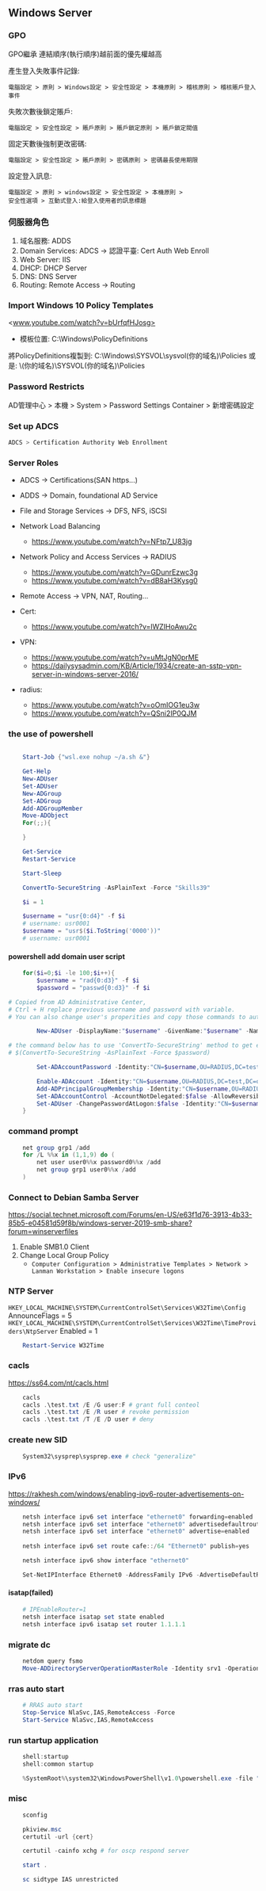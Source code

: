 ## Windows Server

### GPO

GPO繼承  連結順序(執行順序)越前面的優先權越高

產生登入失敗事件記錄:
	
	電腦設定 > 原則 > Windows設定 > 安全性設定 > 本機原則 > 稽核原則 > 稽核賬戶登入事件

失敗次數後鎖定賬戶:

	電腦設定 > 安全性設定 > 賬戶原則 > 賬戶鎖定原則 > 賬戶鎖定閥值	

固定天數後強制更改密碼:
	
	電腦設定 > 安全性設定 > 賬戶原則 > 密碼原則 > 密碼最長使用期限

設定登入訊息:

	電腦設定 > 原則 > windows設定 > 安全性設定 > 本機原則 >
	安全性選項 > 互動式登入:給登入使用者的訊息標題

### 伺服器角色
1. 域名服務: ADDS
1. Domain Services: ADCS -> 認證平臺: Cert Auth Web Enroll
1. Web Server: IIS
1. DHCP: DHCP Server
1. DNS: DNS Server
1. Routing: Remote Access -> Routing

### Import Windows 10 Policy Templates
<www.youtube.com/watch?v=bUrfqfHJosg>
- 模板位置: C:\Windows\PolicyDefinitions

將PolicyDefinitions複製到: C:\Windows\SYSVOL\sysvol\(你的域名)\Policies
或是: \\(你的域名)\SYSVOL\(你的域名)\Policies

### Password Restricts
AD管理中心 > 本機 > System > Password Settings Container > 新增密碼設定


### Set up ADCS
```sh
ADCS > Certification Authority Web Enrollment 
```

### Server Roles

- ADCS -> Certifications(SAN https...)
- ADDS -> Domain, foundational AD Service

- File and Storage Services -> DFS, NFS, iSCSI

- Network Load Balancing
	- <https://www.youtube.com/watch?v=NFtp7_U83jg>
- Network Policy and Access Services -> RADIUS 
	- <https://www.youtube.com/watch?v=GDunrEzwc3g>
	- <https://www.youtube.com/watch?v=dB8aH3Kysg0>
- Remote Access -> VPN, NAT, Routing...
- Cert:
	- <https://www.youtube.com/watch?v=lWZIHoAwu2c>
- VPN:
	- <https://www.youtube.com/watch?v=uMtJgN0prME>
	- <https://dailysysadmin.com/KB/Article/1934/create-an-sstp-vpn-server-in-windows-server-2016/>
- radius:
	- <https://www.youtube.com/watch?v=oOmIOG1eu3w>
	- <https://www.youtube.com/watch?v=QSni2IP0QJM>


### the use of powershell 
```powershell

	Start-Job {"wsl.exe nohup ~/a.sh &"} 

	Get-Help
	New-ADUser 
	Set-ADUser
	New-ADGroup
	Set-ADGroup
	Add-ADGroupMember
	Move-ADObject
	For(;;){

	}

	Get-Service
	Restart-Service

	Start-Sleep

	ConvertTo-SecureString -AsPlainText -Force "Skills39"

	$i = 1

	$username = "usr{0:d4}" -f $i
	# username: usr0001
	$username = "usr$($i.ToString('0000'))"
	# username: usr0001
```
#### powershell add domain user script 
```powershell
	for($i=0;$i -le 100;$i++){
		$username = "rad{0:d3}" -f $i
		$password = "passwd{0:d3}" -f $i

# Copied from AD Administrative Center, 
# Ctrl + H replace previous username and password with variable.
# You can also change user's properities and copy those commands to automation it.

		New-ADUser -DisplayName:"$username" -GivenName:"$username" -Name:"$username" -Path:"OU=RADIUS,DC=test,DC=org" -SamAccountName:"$username" -Server:"SRV2.test.org" -Type:"user" -UserPrincipalName:"$username@test.org"

# the command below has to use 'ConvertTo-SecureString' method to get encypted password.
# $(ConvertTo-SecureString -AsPlainText -Force $password)

		Set-ADAccountPassword -Identity:"CN=$username,OU=RADIUS,DC=test,DC=org" -NewPassword: $(ConvertTo-SecureString -AsPlainText -Force $password) -Reset:$true -Server:"SRV2.test.org"

		Enable-ADAccount -Identity:"CN=$username,OU=RADIUS,DC=test,DC=org" -Server:"SRV2.test.org"
		Add-ADPrincipalGroupMembership -Identity:"CN=$username,OU=RADIUS,DC=test,DC=org" -MemberOf:"CN=radius,OU=RADIUS,DC=test,DC=org" -Server:"SRV2.test.org"
		Set-ADAccountControl -AccountNotDelegated:$false -AllowReversiblePasswordEncryption:$false -CannotChangePassword:$false -DoesNotRequirePreAuth:$false -Identity:"CN=$username,OU=RADIUS,DC=test,DC=org" -PasswordNeverExpires:$true -Server:"SRV2.test.org" -UseDESKeyOnly:$false
		Set-ADUser -ChangePasswordAtLogon:$false -Identity:"CN=$username,OU=RADIUS,DC=test,DC=org" -Server:"SRV2.test.org" -SmartcardLogonRequired:$false
	}
```
### command prompt 
```powershell
	net group grp1 /add
	for /L %%x in (1,1,9) do (
		net user user0%%x password0%%x /add
		net group grp1 user0%%x /add
	)
```

### Connect to Debian Samba Server
<https://social.technet.microsoft.com/Forums/en-US/e63f1d76-3913-4b33-85b5-e04581d59f8b/windows-server-2019-smb-share?forum=winserverfiles>
1. Enable SMB1.0 Client
2. Change Local Group Policy 
	- `Computer Configuration > Administrative Templates > Network > Lanman Workstation > Enable insecure logons`

### NTP Server

`HKEY_LOCAL_MACHINE\SYSTEM\CurrentControlSet\Services\W32Time\Config`
	AnnounceFlags = 5
`HKEY_LOCAL_MACHINE\SYSTEM\CurrentControlSet\Services\W32Time\TimeProviders\NtpServer`
	Enabled = 1

```powershell
	Restart-Service W32Time
```

### cacls
<https://ss64.com/nt/cacls.html>
```powershell
	cacls
	cacls .\test.txt /E /G user:F # grant full conteol
	cacls .\test.txt /E /R user # revoke permission
	cacls .\test.txt /T /E /D user # deny
```

### create new SID
```powershell
	System32\sysprep\sysprep.exe # check "generalize"
```
### IPv6
<https://rakhesh.com/windows/enabling-ipv6-router-advertisements-on-windows/>
```powershell
	netsh interface ipv6 set interface "ethernet0" forwarding=enabled
	netsh interface ipv6 set interface "ethernet0" advertisedefaultroute=enabled
	netsh interface ipv6 set interface "ethernet0" advertise=enabled
	
	netsh interface ipv6 set route cafe::/64 "Ethernet0" publish=yes

	netsh interface ipv6 show interface "ethernet0"

	Set-NetIPInterface Ethernet0 -AddressFamily IPv6 -AdvertiseDefaultRoute Enabled
```
#### isatap(failed)
```powershell
	# IPEnableRouter=1
	netsh interface isatap set state enabled
	netsh interface ipv6 isatap set router 1.1.1.1
```
### migrate dc 
```powershell
	netdom query fsmo
	Move-ADDirectoryServerOperationMasterRole -Identity srv1 -OperationMasterRole DomainNamingMaster, InfrastructureMaster, PDCEmulator, RIDMaster, SchemaMaster
```
### rras auto start
```powershell
	# RRAS auto start
	Stop-Service NlaSvc,IAS,RemoteAccess -Force
	Start-Service NlaSvc,IAS,RemoteAccess
```
### run startup application
```powershell
	shell:startup
	shell:common startup

	%SystemRoot%\system32\WindowsPowerShell\v1.0\powershell.exe -file "C:\Users\Administrator\Desktop\Untitled2.ps1"
```
### misc

```powershell
	sconfig

	pkiview.msc
	certutil -url {cert}

	certutil -cainfo xchg # for oscp respond server

	start .

	sc sidtype IAS unrestricted
```



